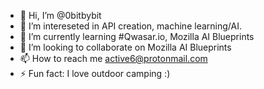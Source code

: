 - 👋 Hi, I’m @0bitbybit
- 👀 I’m intereseted in API creation, machine learning/AI.
- 🌱 I’m currently learning #Qwasar.io, Mozilla AI Blueprints
- 💞️ I’m looking to collaborate on Mozilla AI Blueprints
- 📫 How to reach me active6@protonmail.com
- ⚡ Fun fact: I love outdoor camping :)

<!---
0bitbybit/0bitbybit is a ✨ special ✨ repository because its `README.md` (this file) appears on your GitHub profile.
You can click the Preview link to take a look at your changes.
--->
